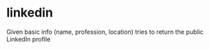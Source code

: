 # linkedin
Given basic info (name, profession, location) tries to return the public LinkedIn profile
